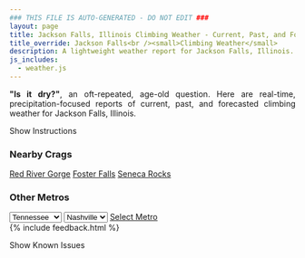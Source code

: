 ```yaml
---
### THIS FILE IS AUTO-GENERATED - DO NOT EDIT ###
layout: page
title: Jackson Falls, Illinois Climbing Weather - Current, Past, and Forecasted Report
title_override: Jackson Falls<br /><small>Climbing Weather</small>
description: A lightweight weather report for Jackson Falls, Illinois. Optimized for slow internet connections.
js_includes:
  - weather.js
---
```


<section class="measure center lh-copy f5-ns f6 ph2 mv4" style="text-align: justify;">
<strong>"Is it dry?"</strong>, an oft-repeated, age-old question. Here are real-time,
precipitation-focused reports of current, past, and forecasted climbing weather for Jackson Falls, Illinois.
</section>

<p id="settings-toggle" class="mw5 b center tc hover-light-red black-70 pointer">Show Instructions</p>
<section id="settings" class="overflow-hidden" style="display:none;">
    <div class="mv2 ph2 center">
        <div class="fn f6 tc pv2">
            <p class="measure lh-copy center"><strong>Show/hide hourly forecasts</strong> by clicking the desired day.</p>
            <hr class="mw5 p0 mv2 o-60 b0 bt b--light-red light-red bg-light-red">
            <p class="measure lh-copy center"><strong>Current and Past conditions</strong> are measured by the nearest weather station. <strong>Forecast conditions</strong> are calculated and polled separately.</p>
            <hr class="mw5 p0 mv2 o-60 b0 bt b--light-red light-red bg-light-red">
            <p class="measure lh-copy center"><strong>Having issues?</strong> Try <a id="clear-cache" class="no-underline relative fancy-link light-red hover-light-red" href="#">clearing the local cache</a>.</p>
            <hr class="mw5 p0 mv2 o-60 b0 bt b--light-red light-red bg-light-red">
            <p class="measure lh-copy center">Weather data sourced from <a class="no-underline fancy-link relative light-red" target="_blank" href="https://www.weather.gov/documentation/services-web-api">weather.gov</a>.</p>
        </div>
    </div>
</section>
<section id="weather" data-crag="jackson-falls-illinois" class="mv4-ns mv3 ph2 center"></section>
<section id="nearby" class="tc lh-copy">
  <h3>Nearby Crags</h3>
<a class="nowrap no-underline fancy-link relative light-red mh3" href="/crags/red-river-gorge-kentucky-weather.html">Red River Gorge</a>
<a class="nowrap no-underline fancy-link relative light-red mh3" href="/crags/foster-falls-tennessee-weather.html">Foster Falls</a>
<a class="nowrap no-underline fancy-link relative light-red mh3" href="/crags/seneca-rocks-west-virginia-weather.html">Seneca Rocks</a>
</section>
<section id="nearby" class="tc lh-copy">
  <h3>Other Metros</h3>
  <select class="ma1 bg-near-white pa2" id="stateSel">
    <option value="Texas">Texas</option>
    <option value="Washington">Washington</option>
    <option value="Colorado">Colorado</option>
    <option value="Tennessee" selected>Tennessee</option>
    <option value="Utah">Utah</option>
    <option value="California">California</option>
  </select>
  <select class="ma1 bg-near-white pa2" id="citySel">
    <option value="Nashville" selected>Nashville</option>
  </select>
  <a id="selectMetro" class="f6 link dim ph3 pv2 ma1 dib white bg-light-red" href="/crags/nashville-tennessee-weather.html">Select Metro</a>
  <script>
    var states = [];
    states["Texas"] = "Austin"
    states["Washington"] = "Seattle"
    states["Colorado"] = "Denver"
    states["Tennessee"] = "Nashville"
    states["Utah"] = "Salt Lake City"
    states["California"] = "San Francisco|Los Angeles"
  </script>
</section>
{% include feedback.html %}
<p id="issues-toggle" class="mw5 b center tc hover-light-red black-70 pointer">Show Known Issues</p>
<section id="issues" class="overflow-hidden tc f6">
</section>

<script>
  var weekly_PAH_116_58 = {"updated":"2021-07-26T08:18:26+00:00","units":"us","forecastGenerator":"BaselineForecastGenerator","generatedAt":"2021-07-26T08:43:56+00:00","updateTime":"2021-07-26T08:18:26+00:00","validTimes":"2021-07-26T02:00:00+00:00/P7DT23H","elevation":{"value":99.9744,"unitCode":"unit:m"},"periods":[{"number":1,"name":"Overnight","startTime":"2021-07-26T03:00:00-05:00","endTime":"2021-07-26T06:00:00-05:00","isDaytime":false,"temperature":73,"temperatureUnit":"F","temperatureTrend":null,"windSpeed":"1 mph","windDirection":"NNE","icon":"https://api.weather.gov/icons/land/night/tsra_hi,20?size=medium","shortForecast":"Patchy Fog","detailedForecast":"Patchy fog and a slight chance of showers and thunderstorms. Mostly cloudy, with a low around 73. North northeast wind around 1 mph. Chance of precipitation is 20%."},{"number":2,"name":"Monday","startTime":"2021-07-26T06:00:00-05:00","endTime":"2021-07-26T18:00:00-05:00","isDaytime":true,"temperature":90,"temperatureUnit":"F","temperatureTrend":null,"windSpeed":"1 to 6 mph","windDirection":"NNE","icon":"https://api.weather.gov/icons/land/day/tsra_hi,20/sct?size=medium","shortForecast":"Patchy Fog then Mostly Sunny","detailedForecast":"Patchy fog and a slight chance of showers and thunderstorms before 8am. Mostly sunny, with a high near 90. North northeast wind 1 to 6 mph. Chance of precipitation is 20%."},{"number":3,"name":"Monday Night","startTime":"2021-07-26T18:00:00-05:00","endTime":"2021-07-27T06:00:00-05:00","isDaytime":false,"temperature":71,"temperatureUnit":"F","temperatureTrend":null,"windSpeed":"1 to 6 mph","windDirection":"NNE","icon":"https://api.weather.gov/icons/land/night/few?size=medium","shortForecast":"Mostly Clear","detailedForecast":"Mostly clear, with a low around 71. North northeast wind 1 to 6 mph."},{"number":4,"name":"Tuesday","startTime":"2021-07-27T06:00:00-05:00","endTime":"2021-07-27T18:00:00-05:00","isDaytime":true,"temperature":91,"temperatureUnit":"F","temperatureTrend":null,"windSpeed":"2 mph","windDirection":"NE","icon":"https://api.weather.gov/icons/land/day/few?size=medium","shortForecast":"Sunny","detailedForecast":"Sunny, with a high near 91. Northeast wind around 2 mph."},{"number":5,"name":"Tuesday Night","startTime":"2021-07-27T18:00:00-05:00","endTime":"2021-07-28T06:00:00-05:00","isDaytime":false,"temperature":70,"temperatureUnit":"F","temperatureTrend":null,"windSpeed":"2 mph","windDirection":"ENE","icon":"https://api.weather.gov/icons/land/night/skc?size=medium","shortForecast":"Clear","detailedForecast":"Clear, with a low around 70. East northeast wind around 2 mph."},{"number":6,"name":"Wednesday","startTime":"2021-07-28T06:00:00-05:00","endTime":"2021-07-28T18:00:00-05:00","isDaytime":true,"temperature":94,"temperatureUnit":"F","temperatureTrend":null,"windSpeed":"2 mph","windDirection":"SSE","icon":"https://api.weather.gov/icons/land/day/few?size=medium","shortForecast":"Sunny","detailedForecast":"Sunny, with a high near 94. South southeast wind around 2 mph."},{"number":7,"name":"Wednesday Night","startTime":"2021-07-28T18:00:00-05:00","endTime":"2021-07-29T06:00:00-05:00","isDaytime":false,"temperature":72,"temperatureUnit":"F","temperatureTrend":null,"windSpeed":"2 mph","windDirection":"SSW","icon":"https://api.weather.gov/icons/land/night/few?size=medium","shortForecast":"Mostly Clear","detailedForecast":"Mostly clear, with a low around 72. South southwest wind around 2 mph."},{"number":8,"name":"Thursday","startTime":"2021-07-29T06:00:00-05:00","endTime":"2021-07-29T18:00:00-05:00","isDaytime":true,"temperature":96,"temperatureUnit":"F","temperatureTrend":null,"windSpeed":"2 to 7 mph","windDirection":"WSW","icon":"https://api.weather.gov/icons/land/day/few?size=medium","shortForecast":"Sunny","detailedForecast":"Sunny, with a high near 96. West southwest wind 2 to 7 mph."},{"number":9,"name":"Thursday Night","startTime":"2021-07-29T18:00:00-05:00","endTime":"2021-07-30T06:00:00-05:00","isDaytime":false,"temperature":74,"temperatureUnit":"F","temperatureTrend":null,"windSpeed":"5 mph","windDirection":"WNW","icon":"https://api.weather.gov/icons/land/night/few?size=medium","shortForecast":"Mostly Clear","detailedForecast":"Mostly clear, with a low around 74. West northwest wind around 5 mph."},{"number":10,"name":"Friday","startTime":"2021-07-30T06:00:00-05:00","endTime":"2021-07-30T18:00:00-05:00","isDaytime":true,"temperature":89,"temperatureUnit":"F","temperatureTrend":null,"windSpeed":"6 mph","windDirection":"NNE","icon":"https://api.weather.gov/icons/land/day/tsra_hi?size=medium","shortForecast":"Slight Chance Showers And Thunderstorms","detailedForecast":"A slight chance of showers and thunderstorms after 7am. Mostly sunny, with a high near 89. North northeast wind around 6 mph."},{"number":11,"name":"Friday Night","startTime":"2021-07-30T18:00:00-05:00","endTime":"2021-07-31T06:00:00-05:00","isDaytime":false,"temperature":69,"temperatureUnit":"F","temperatureTrend":null,"windSpeed":"5 mph","windDirection":"NE","icon":"https://api.weather.gov/icons/land/night/tsra_hi/few?size=medium","shortForecast":"Slight Chance Showers And Thunderstorms then Mostly Clear","detailedForecast":"A slight chance of showers and thunderstorms before 7pm. Mostly clear, with a low around 69. Northeast wind around 5 mph."},{"number":12,"name":"Saturday","startTime":"2021-07-31T06:00:00-05:00","endTime":"2021-07-31T18:00:00-05:00","isDaytime":true,"temperature":91,"temperatureUnit":"F","temperatureTrend":null,"windSpeed":"3 mph","windDirection":"SSE","icon":"https://api.weather.gov/icons/land/day/tsra_hi?size=medium","shortForecast":"Slight Chance Showers And Thunderstorms","detailedForecast":"A slight chance of showers and thunderstorms after 7am. Mostly sunny, with a high near 91. South southeast wind around 3 mph."},{"number":13,"name":"Saturday Night","startTime":"2021-07-31T18:00:00-05:00","endTime":"2021-08-01T06:00:00-05:00","isDaytime":false,"temperature":73,"temperatureUnit":"F","temperatureTrend":null,"windSpeed":"3 mph","windDirection":"SSW","icon":"https://api.weather.gov/icons/land/night/tsra_hi?size=medium","shortForecast":"Chance Showers And Thunderstorms","detailedForecast":"A chance of showers and thunderstorms. Partly cloudy, with a low around 73. South southwest wind around 3 mph."},{"number":14,"name":"Sunday","startTime":"2021-08-01T06:00:00-05:00","endTime":"2021-08-01T18:00:00-05:00","isDaytime":true,"temperature":89,"temperatureUnit":"F","temperatureTrend":null,"windSpeed":"2 to 7 mph","windDirection":"W","icon":"https://api.weather.gov/icons/land/day/tsra_hi?size=medium","shortForecast":"Chance Showers And Thunderstorms","detailedForecast":"A chance of showers and thunderstorms. Mostly sunny, with a high near 89. West wind 2 to 7 mph."}]}
  var hourly_PAH_116_58 = {"@context":["https://geojson.org/geojson-ld/geojson-context.jsonld",{"@version":"1.1","wx":"https://api.weather.gov/ontology#","geo":"http://www.opengis.net/ont/geosparql#","unit":"http://codes.wmo.int/common/unit/","@vocab":"https://api.weather.gov/ontology#"}],"type":"Feature","geometry":{"type":"Polygon","coordinates":[[[-89.0202954,37.1905586],[-89.02153,37.1682685],[-88.9935688,37.167283000000005],[-88.9923284,37.189573],[-89.0202954,37.1905586]]]},"properties":{"updated":"2021-07-26T08:18:26+00:00","units":"us","forecastGenerator":"HourlyForecastGenerator","generatedAt":"2021-07-26T08:43:57+00:00","updateTime":"2021-07-26T08:18:26+00:00","validTimes":"2021-07-26T02:00:00+00:00/P7DT23H","elevation":{"value":99.9744,"unitCode":"unit:m"},"periods":[{"number":1,"name":"","startTime":"2021-07-26T03:00:00-05:00","endTime":"2021-07-26T04:00:00-05:00","isDaytime":false,"temperature":74,"temperatureUnit":"F","temperatureTrend":null,"windSpeed":"1 mph","windDirection":"N","icon":"https://api.weather.gov/icons/land/night/tsra_hi,20?size=small","shortForecast":"Patchy Fog","detailedForecast":""},{"number":2,"name":"","startTime":"2021-07-26T04:00:00-05:00","endTime":"2021-07-26T05:00:00-05:00","isDaytime":false,"temperature":74,"temperatureUnit":"F","temperatureTrend":null,"windSpeed":"0 mph","windDirection":"NNE","icon":"https://api.weather.gov/icons/land/night/tsra_hi,20?size=small","shortForecast":"Patchy Fog","detailedForecast":""},{"number":3,"name":"","startTime":"2021-07-26T05:00:00-05:00","endTime":"2021-07-26T06:00:00-05:00","isDaytime":false,"temperature":73,"temperatureUnit":"F","temperatureTrend":null,"windSpeed":"1 mph","windDirection":"NNE","icon":"https://api.weather.gov/icons/land/night/tsra_hi,20?size=small","shortForecast":"Patchy Fog","detailedForecast":""},{"number":4,"name":"","startTime":"2021-07-26T06:00:00-05:00","endTime":"2021-07-26T07:00:00-05:00","isDaytime":true,"temperature":73,"temperatureUnit":"F","temperatureTrend":null,"windSpeed":"1 mph","windDirection":"N","icon":"https://api.weather.gov/icons/land/day/tsra_sct,20?size=small","shortForecast":"Patchy Fog","detailedForecast":""},{"number":5,"name":"","startTime":"2021-07-26T07:00:00-05:00","endTime":"2021-07-26T08:00:00-05:00","isDaytime":true,"temperature":73,"temperatureUnit":"F","temperatureTrend":null,"windSpeed":"1 mph","windDirection":"NNE","icon":"https://api.weather.gov/icons/land/day/fog?size=small","shortForecast":"Patchy Fog","detailedForecast":""},{"number":6,"name":"","startTime":"2021-07-26T08:00:00-05:00","endTime":"2021-07-26T09:00:00-05:00","isDaytime":true,"temperature":77,"temperatureUnit":"F","temperatureTrend":null,"windSpeed":"2 mph","windDirection":"NNE","icon":"https://api.weather.gov/icons/land/day/bkn?size=small","shortForecast":"Partly Sunny","detailedForecast":""},{"number":7,"name":"","startTime":"2021-07-26T09:00:00-05:00","endTime":"2021-07-26T10:00:00-05:00","isDaytime":true,"temperature":80,"temperatureUnit":"F","temperatureTrend":null,"windSpeed":"3 mph","windDirection":"NE","icon":"https://api.weather.gov/icons/land/day/few?size=small","shortForecast":"Sunny","detailedForecast":""},{"number":8,"name":"","startTime":"2021-07-26T10:00:00-05:00","endTime":"2021-07-26T11:00:00-05:00","isDaytime":true,"temperature":83,"temperatureUnit":"F","temperatureTrend":null,"windSpeed":"3 mph","windDirection":"NE","icon":"https://api.weather.gov/icons/land/day/sct?size=small","shortForecast":"Mostly Sunny","detailedForecast":""},{"number":9,"name":"","startTime":"2021-07-26T11:00:00-05:00","endTime":"2021-07-26T12:00:00-05:00","isDaytime":true,"temperature":85,"temperatureUnit":"F","temperatureTrend":null,"windSpeed":"3 mph","windDirection":"NE","icon":"https://api.weather.gov/icons/land/day/few?size=small","shortForecast":"Sunny","detailedForecast":""},{"number":10,"name":"","startTime":"2021-07-26T12:00:00-05:00","endTime":"2021-07-26T13:00:00-05:00","isDaytime":true,"temperature":86,"temperatureUnit":"F","temperatureTrend":null,"windSpeed":"5 mph","windDirection":"NE","icon":"https://api.weather.gov/icons/land/day/few?size=small","shortForecast":"Sunny","detailedForecast":""},{"number":11,"name":"","startTime":"2021-07-26T13:00:00-05:00","endTime":"2021-07-26T14:00:00-05:00","isDaytime":true,"temperature":88,"temperatureUnit":"F","temperatureTrend":null,"windSpeed":"5 mph","windDirection":"NNE","icon":"https://api.weather.gov/icons/land/day/few?size=small","shortForecast":"Sunny","detailedForecast":""},{"number":12,"name":"","startTime":"2021-07-26T14:00:00-05:00","endTime":"2021-07-26T15:00:00-05:00","isDaytime":true,"temperature":89,"temperatureUnit":"F","temperatureTrend":null,"windSpeed":"5 mph","windDirection":"NNE","icon":"https://api.weather.gov/icons/land/day/few?size=small","shortForecast":"Sunny","detailedForecast":""},{"number":13,"name":"","startTime":"2021-07-26T15:00:00-05:00","endTime":"2021-07-26T16:00:00-05:00","isDaytime":true,"temperature":90,"temperatureUnit":"F","temperatureTrend":null,"windSpeed":"6 mph","windDirection":"NNE","icon":"https://api.weather.gov/icons/land/day/few?size=small","shortForecast":"Sunny","detailedForecast":""},{"number":14,"name":"","startTime":"2021-07-26T16:00:00-05:00","endTime":"2021-07-26T17:00:00-05:00","isDaytime":true,"temperature":90,"temperatureUnit":"F","temperatureTrend":null,"windSpeed":"6 mph","windDirection":"NNE","icon":"https://api.weather.gov/icons/land/day/few?size=small","shortForecast":"Sunny","detailedForecast":""},{"number":15,"name":"","startTime":"2021-07-26T17:00:00-05:00","endTime":"2021-07-26T18:00:00-05:00","isDaytime":true,"temperature":89,"temperatureUnit":"F","temperatureTrend":null,"windSpeed":"6 mph","windDirection":"NNE","icon":"https://api.weather.gov/icons/land/day/few?size=small","shortForecast":"Sunny","detailedForecast":""},{"number":16,"name":"","startTime":"2021-07-26T18:00:00-05:00","endTime":"2021-07-26T19:00:00-05:00","isDaytime":false,"temperature":88,"temperatureUnit":"F","temperatureTrend":null,"windSpeed":"6 mph","windDirection":"N","icon":"https://api.weather.gov/icons/land/night/few?size=small","shortForecast":"Mostly Clear","detailedForecast":""},{"number":17,"name":"","startTime":"2021-07-26T19:00:00-05:00","endTime":"2021-07-26T20:00:00-05:00","isDaytime":false,"temperature":85,"temperatureUnit":"F","temperatureTrend":null,"windSpeed":"3 mph","windDirection":"NNE","icon":"https://api.weather.gov/icons/land/night/few?size=small","shortForecast":"Mostly Clear","detailedForecast":""},{"number":18,"name":"","startTime":"2021-07-26T20:00:00-05:00","endTime":"2021-07-26T21:00:00-05:00","isDaytime":false,"temperature":83,"temperatureUnit":"F","temperatureTrend":null,"windSpeed":"2 mph","windDirection":"NNE","icon":"https://api.weather.gov/icons/land/night/few?size=small","shortForecast":"Mostly Clear","detailedForecast":""},{"number":19,"name":"","startTime":"2021-07-26T21:00:00-05:00","endTime":"2021-07-26T22:00:00-05:00","isDaytime":false,"temperature":80,"temperatureUnit":"F","temperatureTrend":null,"windSpeed":"2 mph","windDirection":"NNE","icon":"https://api.weather.gov/icons/land/night/few?size=small","shortForecast":"Mostly Clear","detailedForecast":""},{"number":20,"name":"","startTime":"2021-07-26T22:00:00-05:00","endTime":"2021-07-26T23:00:00-05:00","isDaytime":false,"temperature":78,"temperatureUnit":"F","temperatureTrend":null,"windSpeed":"2 mph","windDirection":"NNE","icon":"https://api.weather.gov/icons/land/night/skc?size=small","shortForecast":"Clear","detailedForecast":""},{"number":21,"name":"","startTime":"2021-07-26T23:00:00-05:00","endTime":"2021-07-27T00:00:00-05:00","isDaytime":false,"temperature":77,"temperatureUnit":"F","temperatureTrend":null,"windSpeed":"2 mph","windDirection":"NNE","icon":"https://api.weather.gov/icons/land/night/few?size=small","shortForecast":"Mostly Clear","detailedForecast":""},{"number":22,"name":"","startTime":"2021-07-27T00:00:00-05:00","endTime":"2021-07-27T01:00:00-05:00","isDaytime":false,"temperature":76,"temperatureUnit":"F","temperatureTrend":null,"windSpeed":"1 mph","windDirection":"NE","icon":"https://api.weather.gov/icons/land/night/skc?size=small","shortForecast":"Clear","detailedForecast":""},{"number":23,"name":"","startTime":"2021-07-27T01:00:00-05:00","endTime":"2021-07-27T02:00:00-05:00","isDaytime":false,"temperature":75,"temperatureUnit":"F","temperatureTrend":null,"windSpeed":"1 mph","windDirection":"NNE","icon":"https://api.weather.gov/icons/land/night/few?size=small","shortForecast":"Mostly Clear","detailedForecast":""},{"number":24,"name":"","startTime":"2021-07-27T02:00:00-05:00","endTime":"2021-07-27T03:00:00-05:00","isDaytime":false,"temperature":74,"temperatureUnit":"F","temperatureTrend":null,"windSpeed":"1 mph","windDirection":"NNE","icon":"https://api.weather.gov/icons/land/night/few?size=small","shortForecast":"Mostly Clear","detailedForecast":""},{"number":25,"name":"","startTime":"2021-07-27T03:00:00-05:00","endTime":"2021-07-27T04:00:00-05:00","isDaytime":false,"temperature":73,"temperatureUnit":"F","temperatureTrend":null,"windSpeed":"1 mph","windDirection":"NNE","icon":"https://api.weather.gov/icons/land/night/few?size=small","shortForecast":"Mostly Clear","detailedForecast":""},{"number":26,"name":"","startTime":"2021-07-27T04:00:00-05:00","endTime":"2021-07-27T05:00:00-05:00","isDaytime":false,"temperature":72,"temperatureUnit":"F","temperatureTrend":null,"windSpeed":"1 mph","windDirection":"NNE","icon":"https://api.weather.gov/icons/land/night/few?size=small","shortForecast":"Mostly Clear","detailedForecast":""},{"number":27,"name":"","startTime":"2021-07-27T05:00:00-05:00","endTime":"2021-07-27T06:00:00-05:00","isDaytime":false,"temperature":71,"temperatureUnit":"F","temperatureTrend":null,"windSpeed":"1 mph","windDirection":"NNE","icon":"https://api.weather.gov/icons/land/night/skc?size=small","shortForecast":"Clear","detailedForecast":""},{"number":28,"name":"","startTime":"2021-07-27T06:00:00-05:00","endTime":"2021-07-27T07:00:00-05:00","isDaytime":true,"temperature":71,"temperatureUnit":"F","temperatureTrend":null,"windSpeed":"1 mph","windDirection":"NNE","icon":"https://api.weather.gov/icons/land/day/few?size=small","shortForecast":"Sunny","detailedForecast":""},{"number":29,"name":"","startTime":"2021-07-27T07:00:00-05:00","endTime":"2021-07-27T08:00:00-05:00","isDaytime":true,"temperature":72,"temperatureUnit":"F","temperatureTrend":null,"windSpeed":"0 mph","windDirection":"NNE","icon":"https://api.weather.gov/icons/land/day/skc?size=small","shortForecast":"Sunny","detailedForecast":""},{"number":30,"name":"","startTime":"2021-07-27T08:00:00-05:00","endTime":"2021-07-27T09:00:00-05:00","isDaytime":true,"temperature":75,"temperatureUnit":"F","temperatureTrend":null,"windSpeed":"1 mph","windDirection":"ENE","icon":"https://api.weather.gov/icons/land/day/few?size=small","shortForecast":"Sunny","detailedForecast":""},{"number":31,"name":"","startTime":"2021-07-27T09:00:00-05:00","endTime":"2021-07-27T10:00:00-05:00","isDaytime":true,"temperature":80,"temperatureUnit":"F","temperatureTrend":null,"windSpeed":"2 mph","windDirection":"ENE","icon":"https://api.weather.gov/icons/land/day/few?size=small","shortForecast":"Sunny","detailedForecast":""},{"number":32,"name":"","startTime":"2021-07-27T10:00:00-05:00","endTime":"2021-07-27T11:00:00-05:00","isDaytime":true,"temperature":84,"temperatureUnit":"F","temperatureTrend":null,"windSpeed":"1 mph","windDirection":"ENE","icon":"https://api.weather.gov/icons/land/day/few?size=small","shortForecast":"Sunny","detailedForecast":""},{"number":33,"name":"","startTime":"2021-07-27T11:00:00-05:00","endTime":"2021-07-27T12:00:00-05:00","isDaytime":true,"temperature":86,"temperatureUnit":"F","temperatureTrend":null,"windSpeed":"2 mph","windDirection":"NE","icon":"https://api.weather.gov/icons/land/day/few?size=small","shortForecast":"Sunny","detailedForecast":""},{"number":34,"name":"","startTime":"2021-07-27T12:00:00-05:00","endTime":"2021-07-27T13:00:00-05:00","isDaytime":true,"temperature":88,"temperatureUnit":"F","temperatureTrend":null,"windSpeed":"2 mph","windDirection":"NE","icon":"https://api.weather.gov/icons/land/day/few?size=small","shortForecast":"Sunny","detailedForecast":""},{"number":35,"name":"","startTime":"2021-07-27T13:00:00-05:00","endTime":"2021-07-27T14:00:00-05:00","isDaytime":true,"temperature":89,"temperatureUnit":"F","temperatureTrend":null,"windSpeed":"2 mph","windDirection":"NNE","icon":"https://api.weather.gov/icons/land/day/few?size=small","shortForecast":"Sunny","detailedForecast":""},{"number":36,"name":"","startTime":"2021-07-27T14:00:00-05:00","endTime":"2021-07-27T15:00:00-05:00","isDaytime":true,"temperature":90,"temperatureUnit":"F","temperatureTrend":null,"windSpeed":"2 mph","windDirection":"NNE","icon":"https://api.weather.gov/icons/land/day/few?size=small","shortForecast":"Sunny","detailedForecast":""},{"number":37,"name":"","startTime":"2021-07-27T15:00:00-05:00","endTime":"2021-07-27T16:00:00-05:00","isDaytime":true,"temperature":91,"temperatureUnit":"F","temperatureTrend":null,"windSpeed":"2 mph","windDirection":"NNE","icon":"https://api.weather.gov/icons/land/day/few?size=small","shortForecast":"Sunny","detailedForecast":""},{"number":38,"name":"","startTime":"2021-07-27T16:00:00-05:00","endTime":"2021-07-27T17:00:00-05:00","isDaytime":true,"temperature":91,"temperatureUnit":"F","temperatureTrend":null,"windSpeed":"2 mph","windDirection":"NNE","icon":"https://api.weather.gov/icons/land/day/skc?size=small","shortForecast":"Sunny","detailedForecast":""},{"number":39,"name":"","startTime":"2021-07-27T17:00:00-05:00","endTime":"2021-07-27T18:00:00-05:00","isDaytime":true,"temperature":91,"temperatureUnit":"F","temperatureTrend":null,"windSpeed":"2 mph","windDirection":"NE","icon":"https://api.weather.gov/icons/land/day/skc?size=small","shortForecast":"Sunny","detailedForecast":""},{"number":40,"name":"","startTime":"2021-07-27T18:00:00-05:00","endTime":"2021-07-27T19:00:00-05:00","isDaytime":false,"temperature":89,"temperatureUnit":"F","temperatureTrend":null,"windSpeed":"2 mph","windDirection":"NE","icon":"https://api.weather.gov/icons/land/night/skc?size=small","shortForecast":"Clear","detailedForecast":""},{"number":41,"name":"","startTime":"2021-07-27T19:00:00-05:00","endTime":"2021-07-27T20:00:00-05:00","isDaytime":false,"temperature":87,"temperatureUnit":"F","temperatureTrend":null,"windSpeed":"2 mph","windDirection":"NE","icon":"https://api.weather.gov/icons/land/night/skc?size=small","shortForecast":"Clear","detailedForecast":""},{"number":42,"name":"","startTime":"2021-07-27T20:00:00-05:00","endTime":"2021-07-27T21:00:00-05:00","isDaytime":false,"temperature":83,"temperatureUnit":"F","temperatureTrend":null,"windSpeed":"2 mph","windDirection":"ENE","icon":"https://api.weather.gov/icons/land/night/skc?size=small","shortForecast":"Clear","detailedForecast":""},{"number":43,"name":"","startTime":"2021-07-27T21:00:00-05:00","endTime":"2021-07-27T22:00:00-05:00","isDaytime":false,"temperature":80,"temperatureUnit":"F","temperatureTrend":null,"windSpeed":"1 mph","windDirection":"ENE","icon":"https://api.weather.gov/icons/land/night/skc?size=small","shortForecast":"Clear","detailedForecast":""},{"number":44,"name":"","startTime":"2021-07-27T22:00:00-05:00","endTime":"2021-07-27T23:00:00-05:00","isDaytime":false,"temperature":77,"temperatureUnit":"F","temperatureTrend":null,"windSpeed":"1 mph","windDirection":"ENE","icon":"https://api.weather.gov/icons/land/night/skc?size=small","shortForecast":"Clear","detailedForecast":""},{"number":45,"name":"","startTime":"2021-07-27T23:00:00-05:00","endTime":"2021-07-28T00:00:00-05:00","isDaytime":false,"temperature":75,"temperatureUnit":"F","temperatureTrend":null,"windSpeed":"1 mph","windDirection":"E","icon":"https://api.weather.gov/icons/land/night/skc?size=small","shortForecast":"Clear","detailedForecast":""},{"number":46,"name":"","startTime":"2021-07-28T00:00:00-05:00","endTime":"2021-07-28T01:00:00-05:00","isDaytime":false,"temperature":75,"temperatureUnit":"F","temperatureTrend":null,"windSpeed":"1 mph","windDirection":"E","icon":"https://api.weather.gov/icons/land/night/skc?size=small","shortForecast":"Clear","detailedForecast":""},{"number":47,"name":"","startTime":"2021-07-28T01:00:00-05:00","endTime":"2021-07-28T02:00:00-05:00","isDaytime":false,"temperature":74,"temperatureUnit":"F","temperatureTrend":null,"windSpeed":"1 mph","windDirection":"E","icon":"https://api.weather.gov/icons/land/night/skc?size=small","shortForecast":"Clear","detailedForecast":""},{"number":48,"name":"","startTime":"2021-07-28T02:00:00-05:00","endTime":"2021-07-28T03:00:00-05:00","isDaytime":false,"temperature":73,"temperatureUnit":"F","temperatureTrend":null,"windSpeed":"1 mph","windDirection":"E","icon":"https://api.weather.gov/icons/land/night/skc?size=small","shortForecast":"Clear","detailedForecast":""},{"number":49,"name":"","startTime":"2021-07-28T03:00:00-05:00","endTime":"2021-07-28T04:00:00-05:00","isDaytime":false,"temperature":72,"temperatureUnit":"F","temperatureTrend":null,"windSpeed":"0 mph","windDirection":"E","icon":"https://api.weather.gov/icons/land/night/few?size=small","shortForecast":"Mostly Clear","detailedForecast":""},{"number":50,"name":"","startTime":"2021-07-28T04:00:00-05:00","endTime":"2021-07-28T05:00:00-05:00","isDaytime":false,"temperature":71,"temperatureUnit":"F","temperatureTrend":null,"windSpeed":"0 mph","windDirection":"N","icon":"https://api.weather.gov/icons/land/night/few?size=small","shortForecast":"Mostly Clear","detailedForecast":""},{"number":51,"name":"","startTime":"2021-07-28T05:00:00-05:00","endTime":"2021-07-28T06:00:00-05:00","isDaytime":false,"temperature":70,"temperatureUnit":"F","temperatureTrend":null,"windSpeed":"0 mph","windDirection":"N","icon":"https://api.weather.gov/icons/land/night/few?size=small","shortForecast":"Mostly Clear","detailedForecast":""},{"number":52,"name":"","startTime":"2021-07-28T06:00:00-05:00","endTime":"2021-07-28T07:00:00-05:00","isDaytime":true,"temperature":71,"temperatureUnit":"F","temperatureTrend":null,"windSpeed":"0 mph","windDirection":"N","icon":"https://api.weather.gov/icons/land/day/few?size=small","shortForecast":"Sunny","detailedForecast":""},{"number":53,"name":"","startTime":"2021-07-28T07:00:00-05:00","endTime":"2021-07-28T08:00:00-05:00","isDaytime":true,"temperature":72,"temperatureUnit":"F","temperatureTrend":null,"windSpeed":"0 mph","windDirection":"N","icon":"https://api.weather.gov/icons/land/day/few?size=small","shortForecast":"Sunny","detailedForecast":""},{"number":54,"name":"","startTime":"2021-07-28T08:00:00-05:00","endTime":"2021-07-28T09:00:00-05:00","isDaytime":true,"temperature":76,"temperatureUnit":"F","temperatureTrend":null,"windSpeed":"0 mph","windDirection":"E","icon":"https://api.weather.gov/icons/land/day/skc?size=small","shortForecast":"Sunny","detailedForecast":""},{"number":55,"name":"","startTime":"2021-07-28T09:00:00-05:00","endTime":"2021-07-28T10:00:00-05:00","isDaytime":true,"temperature":81,"temperatureUnit":"F","temperatureTrend":null,"windSpeed":"1 mph","windDirection":"E","icon":"https://api.weather.gov/icons/land/day/skc?size=small","shortForecast":"Sunny","detailedForecast":""},{"number":56,"name":"","startTime":"2021-07-28T10:00:00-05:00","endTime":"2021-07-28T11:00:00-05:00","isDaytime":true,"temperature":85,"temperatureUnit":"F","temperatureTrend":null,"windSpeed":"1 mph","windDirection":"E","icon":"https://api.weather.gov/icons/land/day/skc?size=small","shortForecast":"Sunny","detailedForecast":""},{"number":57,"name":"","startTime":"2021-07-28T11:00:00-05:00","endTime":"2021-07-28T12:00:00-05:00","isDaytime":true,"temperature":87,"temperatureUnit":"F","temperatureTrend":null,"windSpeed":"1 mph","windDirection":"E","icon":"https://api.weather.gov/icons/land/day/skc?size=small","shortForecast":"Sunny","detailedForecast":""},{"number":58,"name":"","startTime":"2021-07-28T12:00:00-05:00","endTime":"2021-07-28T13:00:00-05:00","isDaytime":true,"temperature":89,"temperatureUnit":"F","temperatureTrend":null,"windSpeed":"2 mph","windDirection":"SE","icon":"https://api.weather.gov/icons/land/day/few?size=small","shortForecast":"Sunny","detailedForecast":""},{"number":59,"name":"","startTime":"2021-07-28T13:00:00-05:00","endTime":"2021-07-28T14:00:00-05:00","isDaytime":true,"temperature":90,"temperatureUnit":"F","temperatureTrend":null,"windSpeed":"2 mph","windDirection":"SE","icon":"https://api.weather.gov/icons/land/day/few?size=small","shortForecast":"Sunny","detailedForecast":""},{"number":60,"name":"","startTime":"2021-07-28T14:00:00-05:00","endTime":"2021-07-28T15:00:00-05:00","isDaytime":true,"temperature":92,"temperatureUnit":"F","temperatureTrend":null,"windSpeed":"2 mph","windDirection":"SSE","icon":"https://api.weather.gov/icons/land/day/few?size=small","shortForecast":"Sunny","detailedForecast":""},{"number":61,"name":"","startTime":"2021-07-28T15:00:00-05:00","endTime":"2021-07-28T16:00:00-05:00","isDaytime":true,"temperature":93,"temperatureUnit":"F","temperatureTrend":null,"windSpeed":"2 mph","windDirection":"S","icon":"https://api.weather.gov/icons/land/day/few?size=small","shortForecast":"Sunny","detailedForecast":""},{"number":62,"name":"","startTime":"2021-07-28T16:00:00-05:00","endTime":"2021-07-28T17:00:00-05:00","isDaytime":true,"temperature":93,"temperatureUnit":"F","temperatureTrend":null,"windSpeed":"2 mph","windDirection":"SSW","icon":"https://api.weather.gov/icons/land/day/skc?size=small","shortForecast":"Sunny","detailedForecast":""},{"number":63,"name":"","startTime":"2021-07-28T17:00:00-05:00","endTime":"2021-07-28T18:00:00-05:00","isDaytime":true,"temperature":93,"temperatureUnit":"F","temperatureTrend":null,"windSpeed":"2 mph","windDirection":"SSW","icon":"https://api.weather.gov/icons/land/day/few?size=small","shortForecast":"Sunny","detailedForecast":""},{"number":64,"name":"","startTime":"2021-07-28T18:00:00-05:00","endTime":"2021-07-28T19:00:00-05:00","isDaytime":false,"temperature":91,"temperatureUnit":"F","temperatureTrend":null,"windSpeed":"2 mph","windDirection":"S","icon":"https://api.weather.gov/icons/land/night/few?size=small","shortForecast":"Mostly Clear","detailedForecast":""},{"number":65,"name":"","startTime":"2021-07-28T19:00:00-05:00","endTime":"2021-07-28T20:00:00-05:00","isDaytime":false,"temperature":89,"temperatureUnit":"F","temperatureTrend":null,"windSpeed":"2 mph","windDirection":"S","icon":"https://api.weather.gov/icons/land/night/few?size=small","shortForecast":"Mostly Clear","detailedForecast":""},{"number":66,"name":"","startTime":"2021-07-28T20:00:00-05:00","endTime":"2021-07-28T21:00:00-05:00","isDaytime":false,"temperature":86,"temperatureUnit":"F","temperatureTrend":null,"windSpeed":"2 mph","windDirection":"S","icon":"https://api.weather.gov/icons/land/night/few?size=small","shortForecast":"Mostly Clear","detailedForecast":""},{"number":67,"name":"","startTime":"2021-07-28T21:00:00-05:00","endTime":"2021-07-28T22:00:00-05:00","isDaytime":false,"temperature":82,"temperatureUnit":"F","temperatureTrend":null,"windSpeed":"1 mph","windDirection":"S","icon":"https://api.weather.gov/icons/land/night/skc?size=small","shortForecast":"Clear","detailedForecast":""},{"number":68,"name":"","startTime":"2021-07-28T22:00:00-05:00","endTime":"2021-07-28T23:00:00-05:00","isDaytime":false,"temperature":79,"temperatureUnit":"F","temperatureTrend":null,"windSpeed":"1 mph","windDirection":"S","icon":"https://api.weather.gov/icons/land/night/skc?size=small","shortForecast":"Clear","detailedForecast":""},{"number":69,"name":"","startTime":"2021-07-28T23:00:00-05:00","endTime":"2021-07-29T00:00:00-05:00","isDaytime":false,"temperature":77,"temperatureUnit":"F","temperatureTrend":null,"windSpeed":"1 mph","windDirection":"S","icon":"https://api.weather.gov/icons/land/night/skc?size=small","shortForecast":"Clear","detailedForecast":""},{"number":70,"name":"","startTime":"2021-07-29T00:00:00-05:00","endTime":"2021-07-29T01:00:00-05:00","isDaytime":false,"temperature":76,"temperatureUnit":"F","temperatureTrend":null,"windSpeed":"1 mph","windDirection":"SSW","icon":"https://api.weather.gov/icons/land/night/skc?size=small","shortForecast":"Clear","detailedForecast":""},{"number":71,"name":"","startTime":"2021-07-29T01:00:00-05:00","endTime":"2021-07-29T02:00:00-05:00","isDaytime":false,"temperature":75,"temperatureUnit":"F","temperatureTrend":null,"windSpeed":"1 mph","windDirection":"SSW","icon":"https://api.weather.gov/icons/land/night/skc?size=small","shortForecast":"Clear","detailedForecast":""},{"number":72,"name":"","startTime":"2021-07-29T02:00:00-05:00","endTime":"2021-07-29T03:00:00-05:00","isDaytime":false,"temperature":74,"temperatureUnit":"F","temperatureTrend":null,"windSpeed":"1 mph","windDirection":"SSW","icon":"https://api.weather.gov/icons/land/night/few?size=small","shortForecast":"Mostly Clear","detailedForecast":""},{"number":73,"name":"","startTime":"2021-07-29T03:00:00-05:00","endTime":"2021-07-29T04:00:00-05:00","isDaytime":false,"temperature":73,"temperatureUnit":"F","temperatureTrend":null,"windSpeed":"2 mph","windDirection":"SW","icon":"https://api.weather.gov/icons/land/night/few?size=small","shortForecast":"Mostly Clear","detailedForecast":""},{"number":74,"name":"","startTime":"2021-07-29T04:00:00-05:00","endTime":"2021-07-29T05:00:00-05:00","isDaytime":false,"temperature":73,"temperatureUnit":"F","temperatureTrend":null,"windSpeed":"2 mph","windDirection":"SW","icon":"https://api.weather.gov/icons/land/night/few?size=small","shortForecast":"Mostly Clear","detailedForecast":""},{"number":75,"name":"","startTime":"2021-07-29T05:00:00-05:00","endTime":"2021-07-29T06:00:00-05:00","isDaytime":false,"temperature":72,"temperatureUnit":"F","temperatureTrend":null,"windSpeed":"2 mph","windDirection":"SW","icon":"https://api.weather.gov/icons/land/night/few?size=small","shortForecast":"Mostly Clear","detailedForecast":""},{"number":76,"name":"","startTime":"2021-07-29T06:00:00-05:00","endTime":"2021-07-29T07:00:00-05:00","isDaytime":true,"temperature":73,"temperatureUnit":"F","temperatureTrend":null,"windSpeed":"2 mph","windDirection":"SW","icon":"https://api.weather.gov/icons/land/day/few?size=small","shortForecast":"Sunny","detailedForecast":""},{"number":77,"name":"","startTime":"2021-07-29T07:00:00-05:00","endTime":"2021-07-29T08:00:00-05:00","isDaytime":true,"temperature":74,"temperatureUnit":"F","temperatureTrend":null,"windSpeed":"2 mph","windDirection":"SW","icon":"https://api.weather.gov/icons/land/day/few?size=small","shortForecast":"Sunny","detailedForecast":""},{"number":78,"name":"","startTime":"2021-07-29T08:00:00-05:00","endTime":"2021-07-29T09:00:00-05:00","isDaytime":true,"temperature":77,"temperatureUnit":"F","temperatureTrend":null,"windSpeed":"3 mph","windDirection":"SW","icon":"https://api.weather.gov/icons/land/day/few?size=small","shortForecast":"Sunny","detailedForecast":""},{"number":79,"name":"","startTime":"2021-07-29T09:00:00-05:00","endTime":"2021-07-29T10:00:00-05:00","isDaytime":true,"temperature":82,"temperatureUnit":"F","temperatureTrend":null,"windSpeed":"5 mph","windDirection":"WSW","icon":"https://api.weather.gov/icons/land/day/few?size=small","shortForecast":"Sunny","detailedForecast":""},{"number":80,"name":"","startTime":"2021-07-29T10:00:00-05:00","endTime":"2021-07-29T11:00:00-05:00","isDaytime":true,"temperature":86,"temperatureUnit":"F","temperatureTrend":null,"windSpeed":"6 mph","windDirection":"WSW","icon":"https://api.weather.gov/icons/land/day/few?size=small","shortForecast":"Sunny","detailedForecast":""},{"number":81,"name":"","startTime":"2021-07-29T11:00:00-05:00","endTime":"2021-07-29T12:00:00-05:00","isDaytime":true,"temperature":89,"temperatureUnit":"F","temperatureTrend":null,"windSpeed":"7 mph","windDirection":"WSW","icon":"https://api.weather.gov/icons/land/day/few?size=small","shortForecast":"Sunny","detailedForecast":""},{"number":82,"name":"","startTime":"2021-07-29T12:00:00-05:00","endTime":"2021-07-29T13:00:00-05:00","isDaytime":true,"temperature":91,"temperatureUnit":"F","temperatureTrend":null,"windSpeed":"7 mph","windDirection":"WSW","icon":"https://api.weather.gov/icons/land/day/few?size=small","shortForecast":"Sunny","detailedForecast":""},{"number":83,"name":"","startTime":"2021-07-29T13:00:00-05:00","endTime":"2021-07-29T14:00:00-05:00","isDaytime":true,"temperature":93,"temperatureUnit":"F","temperatureTrend":null,"windSpeed":"7 mph","windDirection":"WSW","icon":"https://api.weather.gov/icons/land/day/few?size=small","shortForecast":"Sunny","detailedForecast":""},{"number":84,"name":"","startTime":"2021-07-29T14:00:00-05:00","endTime":"2021-07-29T15:00:00-05:00","isDaytime":true,"temperature":94,"temperatureUnit":"F","temperatureTrend":null,"windSpeed":"7 mph","windDirection":"WSW","icon":"https://api.weather.gov/icons/land/day/few?size=small","shortForecast":"Sunny","detailedForecast":""},{"number":85,"name":"","startTime":"2021-07-29T15:00:00-05:00","endTime":"2021-07-29T16:00:00-05:00","isDaytime":true,"temperature":95,"temperatureUnit":"F","temperatureTrend":null,"windSpeed":"6 mph","windDirection":"WSW","icon":"https://api.weather.gov/icons/land/day/few?size=small","shortForecast":"Sunny","detailedForecast":""},{"number":86,"name":"","startTime":"2021-07-29T16:00:00-05:00","endTime":"2021-07-29T17:00:00-05:00","isDaytime":true,"temperature":95,"temperatureUnit":"F","temperatureTrend":null,"windSpeed":"6 mph","windDirection":"WSW","icon":"https://api.weather.gov/icons/land/day/few?size=small","shortForecast":"Sunny","detailedForecast":""},{"number":87,"name":"","startTime":"2021-07-29T17:00:00-05:00","endTime":"2021-07-29T18:00:00-05:00","isDaytime":true,"temperature":94,"temperatureUnit":"F","temperatureTrend":null,"windSpeed":"6 mph","windDirection":"WSW","icon":"https://api.weather.gov/icons/land/day/few?size=small","shortForecast":"Sunny","detailedForecast":""},{"number":88,"name":"","startTime":"2021-07-29T18:00:00-05:00","endTime":"2021-07-29T19:00:00-05:00","isDaytime":false,"temperature":92,"temperatureUnit":"F","temperatureTrend":null,"windSpeed":"5 mph","windDirection":"WSW","icon":"https://api.weather.gov/icons/land/night/few?size=small","shortForecast":"Mostly Clear","detailedForecast":""},{"number":89,"name":"","startTime":"2021-07-29T19:00:00-05:00","endTime":"2021-07-29T20:00:00-05:00","isDaytime":false,"temperature":90,"temperatureUnit":"F","temperatureTrend":null,"windSpeed":"5 mph","windDirection":"SW","icon":"https://api.weather.gov/icons/land/night/few?size=small","shortForecast":"Mostly Clear","detailedForecast":""},{"number":90,"name":"","startTime":"2021-07-29T20:00:00-05:00","endTime":"2021-07-29T21:00:00-05:00","isDaytime":false,"temperature":87,"temperatureUnit":"F","temperatureTrend":null,"windSpeed":"3 mph","windDirection":"SW","icon":"https://api.weather.gov/icons/land/night/few?size=small","shortForecast":"Mostly Clear","detailedForecast":""},{"number":91,"name":"","startTime":"2021-07-29T21:00:00-05:00","endTime":"2021-07-29T22:00:00-05:00","isDaytime":false,"temperature":85,"temperatureUnit":"F","temperatureTrend":null,"windSpeed":"3 mph","windDirection":"SW","icon":"https://api.weather.gov/icons/land/night/few?size=small","shortForecast":"Mostly Clear","detailedForecast":""},{"number":92,"name":"","startTime":"2021-07-29T22:00:00-05:00","endTime":"2021-07-29T23:00:00-05:00","isDaytime":false,"temperature":82,"temperatureUnit":"F","temperatureTrend":null,"windSpeed":"2 mph","windDirection":"SW","icon":"https://api.weather.gov/icons/land/night/few?size=small","shortForecast":"Mostly Clear","detailedForecast":""},{"number":93,"name":"","startTime":"2021-07-29T23:00:00-05:00","endTime":"2021-07-30T00:00:00-05:00","isDaytime":false,"temperature":80,"temperatureUnit":"F","temperatureTrend":null,"windSpeed":"2 mph","windDirection":"WSW","icon":"https://api.weather.gov/icons/land/night/few?size=small","shortForecast":"Mostly Clear","detailedForecast":""},{"number":94,"name":"","startTime":"2021-07-30T00:00:00-05:00","endTime":"2021-07-30T01:00:00-05:00","isDaytime":false,"temperature":79,"temperatureUnit":"F","temperatureTrend":null,"windSpeed":"2 mph","windDirection":"W","icon":"https://api.weather.gov/icons/land/night/few?size=small","shortForecast":"Mostly Clear","detailedForecast":""},{"number":95,"name":"","startTime":"2021-07-30T01:00:00-05:00","endTime":"2021-07-30T02:00:00-05:00","isDaytime":false,"temperature":78,"temperatureUnit":"F","temperatureTrend":null,"windSpeed":"2 mph","windDirection":"W","icon":"https://api.weather.gov/icons/land/night/sct?size=small","shortForecast":"Partly Cloudy","detailedForecast":""},{"number":96,"name":"","startTime":"2021-07-30T02:00:00-05:00","endTime":"2021-07-30T03:00:00-05:00","isDaytime":false,"temperature":77,"temperatureUnit":"F","temperatureTrend":null,"windSpeed":"2 mph","windDirection":"WNW","icon":"https://api.weather.gov/icons/land/night/sct?size=small","shortForecast":"Partly Cloudy","detailedForecast":""},{"number":97,"name":"","startTime":"2021-07-30T03:00:00-05:00","endTime":"2021-07-30T04:00:00-05:00","isDaytime":false,"temperature":76,"temperatureUnit":"F","temperatureTrend":null,"windSpeed":"2 mph","windDirection":"NNW","icon":"https://api.weather.gov/icons/land/night/sct?size=small","shortForecast":"Partly Cloudy","detailedForecast":""},{"number":98,"name":"","startTime":"2021-07-30T04:00:00-05:00","endTime":"2021-07-30T05:00:00-05:00","isDaytime":false,"temperature":75,"temperatureUnit":"F","temperatureTrend":null,"windSpeed":"2 mph","windDirection":"N","icon":"https://api.weather.gov/icons/land/night/sct?size=small","shortForecast":"Partly Cloudy","detailedForecast":""},{"number":99,"name":"","startTime":"2021-07-30T05:00:00-05:00","endTime":"2021-07-30T06:00:00-05:00","isDaytime":false,"temperature":74,"temperatureUnit":"F","temperatureTrend":null,"windSpeed":"2 mph","windDirection":"N","icon":"https://api.weather.gov/icons/land/night/sct?size=small","shortForecast":"Partly Cloudy","detailedForecast":""},{"number":100,"name":"","startTime":"2021-07-30T06:00:00-05:00","endTime":"2021-07-30T07:00:00-05:00","isDaytime":true,"temperature":74,"temperatureUnit":"F","temperatureTrend":null,"windSpeed":"3 mph","windDirection":"NNE","icon":"https://api.weather.gov/icons/land/day/sct?size=small","shortForecast":"Mostly Sunny","detailedForecast":""},{"number":101,"name":"","startTime":"2021-07-30T07:00:00-05:00","endTime":"2021-07-30T08:00:00-05:00","isDaytime":true,"temperature":74,"temperatureUnit":"F","temperatureTrend":null,"windSpeed":"3 mph","windDirection":"NNE","icon":"https://api.weather.gov/icons/land/day/tsra_hi?size=small","shortForecast":"Slight Chance Showers And Thunderstorms","detailedForecast":""},{"number":102,"name":"","startTime":"2021-07-30T08:00:00-05:00","endTime":"2021-07-30T09:00:00-05:00","isDaytime":true,"temperature":76,"temperatureUnit":"F","temperatureTrend":null,"windSpeed":"5 mph","windDirection":"NNE","icon":"https://api.weather.gov/icons/land/day/tsra_hi?size=small","shortForecast":"Slight Chance Showers And Thunderstorms","detailedForecast":""},{"number":103,"name":"","startTime":"2021-07-30T09:00:00-05:00","endTime":"2021-07-30T10:00:00-05:00","isDaytime":true,"temperature":79,"temperatureUnit":"F","temperatureTrend":null,"windSpeed":"5 mph","windDirection":"NNE","icon":"https://api.weather.gov/icons/land/day/tsra_hi?size=small","shortForecast":"Slight Chance Showers And Thunderstorms","detailedForecast":""},{"number":104,"name":"","startTime":"2021-07-30T10:00:00-05:00","endTime":"2021-07-30T11:00:00-05:00","isDaytime":true,"temperature":82,"temperatureUnit":"F","temperatureTrend":null,"windSpeed":"6 mph","windDirection":"NNE","icon":"https://api.weather.gov/icons/land/day/tsra_hi?size=small","shortForecast":"Slight Chance Showers And Thunderstorms","detailedForecast":""},{"number":105,"name":"","startTime":"2021-07-30T11:00:00-05:00","endTime":"2021-07-30T12:00:00-05:00","isDaytime":true,"temperature":84,"temperatureUnit":"F","temperatureTrend":null,"windSpeed":"6 mph","windDirection":"NNE","icon":"https://api.weather.gov/icons/land/day/tsra_hi?size=small","shortForecast":"Slight Chance Showers And Thunderstorms","detailedForecast":""},{"number":106,"name":"","startTime":"2021-07-30T12:00:00-05:00","endTime":"2021-07-30T13:00:00-05:00","isDaytime":true,"temperature":86,"temperatureUnit":"F","temperatureTrend":null,"windSpeed":"6 mph","windDirection":"N","icon":"https://api.weather.gov/icons/land/day/tsra_hi?size=small","shortForecast":"Slight Chance Showers And Thunderstorms","detailedForecast":""},{"number":107,"name":"","startTime":"2021-07-30T13:00:00-05:00","endTime":"2021-07-30T14:00:00-05:00","isDaytime":true,"temperature":87,"temperatureUnit":"F","temperatureTrend":null,"windSpeed":"6 mph","windDirection":"N","icon":"https://api.weather.gov/icons/land/day/tsra_hi?size=small","shortForecast":"Slight Chance Showers And Thunderstorms","detailedForecast":""},{"number":108,"name":"","startTime":"2021-07-30T14:00:00-05:00","endTime":"2021-07-30T15:00:00-05:00","isDaytime":true,"temperature":88,"temperatureUnit":"F","temperatureTrend":null,"windSpeed":"6 mph","windDirection":"N","icon":"https://api.weather.gov/icons/land/day/tsra_hi?size=small","shortForecast":"Slight Chance Showers And Thunderstorms","detailedForecast":""},{"number":109,"name":"","startTime":"2021-07-30T15:00:00-05:00","endTime":"2021-07-30T16:00:00-05:00","isDaytime":true,"temperature":89,"temperatureUnit":"F","temperatureTrend":null,"windSpeed":"5 mph","windDirection":"NNE","icon":"https://api.weather.gov/icons/land/day/tsra_hi?size=small","shortForecast":"Slight Chance Showers And Thunderstorms","detailedForecast":""},{"number":110,"name":"","startTime":"2021-07-30T16:00:00-05:00","endTime":"2021-07-30T17:00:00-05:00","isDaytime":true,"temperature":89,"temperatureUnit":"F","temperatureTrend":null,"windSpeed":"5 mph","windDirection":"NNE","icon":"https://api.weather.gov/icons/land/day/tsra_hi?size=small","shortForecast":"Slight Chance Showers And Thunderstorms","detailedForecast":""},{"number":111,"name":"","startTime":"2021-07-30T17:00:00-05:00","endTime":"2021-07-30T18:00:00-05:00","isDaytime":true,"temperature":88,"temperatureUnit":"F","temperatureTrend":null,"windSpeed":"5 mph","windDirection":"NNE","icon":"https://api.weather.gov/icons/land/day/tsra_hi?size=small","shortForecast":"Slight Chance Showers And Thunderstorms","detailedForecast":""},{"number":112,"name":"","startTime":"2021-07-30T18:00:00-05:00","endTime":"2021-07-30T19:00:00-05:00","isDaytime":false,"temperature":87,"temperatureUnit":"F","temperatureTrend":null,"windSpeed":"5 mph","windDirection":"NNE","icon":"https://api.weather.gov/icons/land/night/tsra_hi?size=small","shortForecast":"Slight Chance Showers And Thunderstorms","detailedForecast":""},{"number":113,"name":"","startTime":"2021-07-30T19:00:00-05:00","endTime":"2021-07-30T20:00:00-05:00","isDaytime":false,"temperature":85,"temperatureUnit":"F","temperatureTrend":null,"windSpeed":"5 mph","windDirection":"NNE","icon":"https://api.weather.gov/icons/land/night/few?size=small","shortForecast":"Mostly Clear","detailedForecast":""},{"number":114,"name":"","startTime":"2021-07-30T20:00:00-05:00","endTime":"2021-07-30T21:00:00-05:00","isDaytime":false,"temperature":82,"temperatureUnit":"F","temperatureTrend":null,"windSpeed":"3 mph","windDirection":"NE","icon":"https://api.weather.gov/icons/land/night/few?size=small","shortForecast":"Mostly Clear","detailedForecast":""},{"number":115,"name":"","startTime":"2021-07-30T21:00:00-05:00","endTime":"2021-07-30T22:00:00-05:00","isDaytime":false,"temperature":79,"temperatureUnit":"F","temperatureTrend":null,"windSpeed":"3 mph","windDirection":"NE","icon":"https://api.weather.gov/icons/land/night/few?size=small","shortForecast":"Mostly Clear","detailedForecast":""},{"number":116,"name":"","startTime":"2021-07-30T22:00:00-05:00","endTime":"2021-07-30T23:00:00-05:00","isDaytime":false,"temperature":76,"temperatureUnit":"F","temperatureTrend":null,"windSpeed":"2 mph","windDirection":"NE","icon":"https://api.weather.gov/icons/land/night/few?size=small","shortForecast":"Mostly Clear","detailedForecast":""},{"number":117,"name":"","startTime":"2021-07-30T23:00:00-05:00","endTime":"2021-07-31T00:00:00-05:00","isDaytime":false,"temperature":74,"temperatureUnit":"F","temperatureTrend":null,"windSpeed":"2 mph","windDirection":"ENE","icon":"https://api.weather.gov/icons/land/night/few?size=small","shortForecast":"Mostly Clear","detailedForecast":""},{"number":118,"name":"","startTime":"2021-07-31T00:00:00-05:00","endTime":"2021-07-31T01:00:00-05:00","isDaytime":false,"temperature":73,"temperatureUnit":"F","temperatureTrend":null,"windSpeed":"2 mph","windDirection":"ENE","icon":"https://api.weather.gov/icons/land/night/few?size=small","shortForecast":"Mostly Clear","detailedForecast":""},{"number":119,"name":"","startTime":"2021-07-31T01:00:00-05:00","endTime":"2021-07-31T02:00:00-05:00","isDaytime":false,"temperature":72,"temperatureUnit":"F","temperatureTrend":null,"windSpeed":"2 mph","windDirection":"ENE","icon":"https://api.weather.gov/icons/land/night/few?size=small","shortForecast":"Mostly Clear","detailedForecast":""},{"number":120,"name":"","startTime":"2021-07-31T02:00:00-05:00","endTime":"2021-07-31T03:00:00-05:00","isDaytime":false,"temperature":71,"temperatureUnit":"F","temperatureTrend":null,"windSpeed":"2 mph","windDirection":"ENE","icon":"https://api.weather.gov/icons/land/night/few?size=small","shortForecast":"Mostly Clear","detailedForecast":""},{"number":121,"name":"","startTime":"2021-07-31T03:00:00-05:00","endTime":"2021-07-31T04:00:00-05:00","isDaytime":false,"temperature":70,"temperatureUnit":"F","temperatureTrend":null,"windSpeed":"2 mph","windDirection":"E","icon":"https://api.weather.gov/icons/land/night/few?size=small","shortForecast":"Mostly Clear","detailedForecast":""},{"number":122,"name":"","startTime":"2021-07-31T04:00:00-05:00","endTime":"2021-07-31T05:00:00-05:00","isDaytime":false,"temperature":70,"temperatureUnit":"F","temperatureTrend":null,"windSpeed":"2 mph","windDirection":"E","icon":"https://api.weather.gov/icons/land/night/sct?size=small","shortForecast":"Partly Cloudy","detailedForecast":""},{"number":123,"name":"","startTime":"2021-07-31T05:00:00-05:00","endTime":"2021-07-31T06:00:00-05:00","isDaytime":false,"temperature":69,"temperatureUnit":"F","temperatureTrend":null,"windSpeed":"2 mph","windDirection":"E","icon":"https://api.weather.gov/icons/land/night/few?size=small","shortForecast":"Mostly Clear","detailedForecast":""},{"number":124,"name":"","startTime":"2021-07-31T06:00:00-05:00","endTime":"2021-07-31T07:00:00-05:00","isDaytime":true,"temperature":69,"temperatureUnit":"F","temperatureTrend":null,"windSpeed":"2 mph","windDirection":"E","icon":"https://api.weather.gov/icons/land/day/few?size=small","shortForecast":"Sunny","detailedForecast":""},{"number":125,"name":"","startTime":"2021-07-31T07:00:00-05:00","endTime":"2021-07-31T08:00:00-05:00","isDaytime":true,"temperature":70,"temperatureUnit":"F","temperatureTrend":null,"windSpeed":"2 mph","windDirection":"E","icon":"https://api.weather.gov/icons/land/day/tsra_hi?size=small","shortForecast":"Slight Chance Showers And Thunderstorms","detailedForecast":""},{"number":126,"name":"","startTime":"2021-07-31T08:00:00-05:00","endTime":"2021-07-31T09:00:00-05:00","isDaytime":true,"temperature":73,"temperatureUnit":"F","temperatureTrend":null,"windSpeed":"2 mph","windDirection":"E","icon":"https://api.weather.gov/icons/land/day/tsra_hi?size=small","shortForecast":"Slight Chance Showers And Thunderstorms","detailedForecast":""},{"number":127,"name":"","startTime":"2021-07-31T09:00:00-05:00","endTime":"2021-07-31T10:00:00-05:00","isDaytime":true,"temperature":77,"temperatureUnit":"F","temperatureTrend":null,"windSpeed":"2 mph","windDirection":"ESE","icon":"https://api.weather.gov/icons/land/day/tsra_hi?size=small","shortForecast":"Slight Chance Showers And Thunderstorms","detailedForecast":""},{"number":128,"name":"","startTime":"2021-07-31T10:00:00-05:00","endTime":"2021-07-31T11:00:00-05:00","isDaytime":true,"temperature":81,"temperatureUnit":"F","temperatureTrend":null,"windSpeed":"2 mph","windDirection":"ESE","icon":"https://api.weather.gov/icons/land/day/tsra_hi?size=small","shortForecast":"Slight Chance Showers And Thunderstorms","detailedForecast":""},{"number":129,"name":"","startTime":"2021-07-31T11:00:00-05:00","endTime":"2021-07-31T12:00:00-05:00","isDaytime":true,"temperature":84,"temperatureUnit":"F","temperatureTrend":null,"windSpeed":"2 mph","windDirection":"SE","icon":"https://api.weather.gov/icons/land/day/tsra_hi?size=small","shortForecast":"Slight Chance Showers And Thunderstorms","detailedForecast":""},{"number":130,"name":"","startTime":"2021-07-31T12:00:00-05:00","endTime":"2021-07-31T13:00:00-05:00","isDaytime":true,"temperature":86,"temperatureUnit":"F","temperatureTrend":null,"windSpeed":"3 mph","windDirection":"S","icon":"https://api.weather.gov/icons/land/day/tsra_hi?size=small","shortForecast":"Slight Chance Showers And Thunderstorms","detailedForecast":""},{"number":131,"name":"","startTime":"2021-07-31T13:00:00-05:00","endTime":"2021-07-31T14:00:00-05:00","isDaytime":true,"temperature":88,"temperatureUnit":"F","temperatureTrend":null,"windSpeed":"3 mph","windDirection":"SW","icon":"https://api.weather.gov/icons/land/day/tsra_hi?size=small","shortForecast":"Slight Chance Showers And Thunderstorms","detailedForecast":""},{"number":132,"name":"","startTime":"2021-07-31T14:00:00-05:00","endTime":"2021-07-31T15:00:00-05:00","isDaytime":true,"temperature":90,"temperatureUnit":"F","temperatureTrend":null,"windSpeed":"3 mph","windDirection":"SW","icon":"https://api.weather.gov/icons/land/day/tsra_hi?size=small","shortForecast":"Slight Chance Showers And Thunderstorms","detailedForecast":""},{"number":133,"name":"","startTime":"2021-07-31T15:00:00-05:00","endTime":"2021-07-31T16:00:00-05:00","isDaytime":true,"temperature":91,"temperatureUnit":"F","temperatureTrend":null,"windSpeed":"3 mph","windDirection":"SW","icon":"https://api.weather.gov/icons/land/day/tsra_hi?size=small","shortForecast":"Slight Chance Showers And Thunderstorms","detailedForecast":""},{"number":134,"name":"","startTime":"2021-07-31T16:00:00-05:00","endTime":"2021-07-31T17:00:00-05:00","isDaytime":true,"temperature":91,"temperatureUnit":"F","temperatureTrend":null,"windSpeed":"3 mph","windDirection":"SW","icon":"https://api.weather.gov/icons/land/day/tsra_hi?size=small","shortForecast":"Slight Chance Showers And Thunderstorms","detailedForecast":""},{"number":135,"name":"","startTime":"2021-07-31T17:00:00-05:00","endTime":"2021-07-31T18:00:00-05:00","isDaytime":true,"temperature":90,"temperatureUnit":"F","temperatureTrend":null,"windSpeed":"3 mph","windDirection":"SW","icon":"https://api.weather.gov/icons/land/day/tsra_hi?size=small","shortForecast":"Slight Chance Showers And Thunderstorms","detailedForecast":""},{"number":136,"name":"","startTime":"2021-07-31T18:00:00-05:00","endTime":"2021-07-31T19:00:00-05:00","isDaytime":false,"temperature":89,"temperatureUnit":"F","temperatureTrend":null,"windSpeed":"3 mph","windDirection":"SSW","icon":"https://api.weather.gov/icons/land/night/tsra_hi?size=small","shortForecast":"Slight Chance Showers And Thunderstorms","detailedForecast":""},{"number":137,"name":"","startTime":"2021-07-31T19:00:00-05:00","endTime":"2021-07-31T20:00:00-05:00","isDaytime":false,"temperature":87,"temperatureUnit":"F","temperatureTrend":null,"windSpeed":"3 mph","windDirection":"SSW","icon":"https://api.weather.gov/icons/land/night/tsra_hi?size=small","shortForecast":"Slight Chance Showers And Thunderstorms","detailedForecast":""},{"number":138,"name":"","startTime":"2021-07-31T20:00:00-05:00","endTime":"2021-07-31T21:00:00-05:00","isDaytime":false,"temperature":84,"temperatureUnit":"F","temperatureTrend":null,"windSpeed":"3 mph","windDirection":"SSW","icon":"https://api.weather.gov/icons/land/night/tsra_hi?size=small","shortForecast":"Slight Chance Showers And Thunderstorms","detailedForecast":""},{"number":139,"name":"","startTime":"2021-07-31T21:00:00-05:00","endTime":"2021-07-31T22:00:00-05:00","isDaytime":false,"temperature":81,"temperatureUnit":"F","temperatureTrend":null,"windSpeed":"2 mph","windDirection":"S","icon":"https://api.weather.gov/icons/land/night/tsra_hi?size=small","shortForecast":"Slight Chance Showers And Thunderstorms","detailedForecast":""},{"number":140,"name":"","startTime":"2021-07-31T22:00:00-05:00","endTime":"2021-07-31T23:00:00-05:00","isDaytime":false,"temperature":79,"temperatureUnit":"F","temperatureTrend":null,"windSpeed":"2 mph","windDirection":"S","icon":"https://api.weather.gov/icons/land/night/tsra_hi?size=small","shortForecast":"Slight Chance Showers And Thunderstorms","detailedForecast":""},{"number":141,"name":"","startTime":"2021-07-31T23:00:00-05:00","endTime":"2021-08-01T00:00:00-05:00","isDaytime":false,"temperature":78,"temperatureUnit":"F","temperatureTrend":null,"windSpeed":"2 mph","windDirection":"S","icon":"https://api.weather.gov/icons/land/night/tsra_hi?size=small","shortForecast":"Slight Chance Showers And Thunderstorms","detailedForecast":""},{"number":142,"name":"","startTime":"2021-08-01T00:00:00-05:00","endTime":"2021-08-01T01:00:00-05:00","isDaytime":false,"temperature":77,"temperatureUnit":"F","temperatureTrend":null,"windSpeed":"2 mph","windDirection":"SSW","icon":"https://api.weather.gov/icons/land/night/tsra_hi?size=small","shortForecast":"Slight Chance Showers And Thunderstorms","detailedForecast":""},{"number":143,"name":"","startTime":"2021-08-01T01:00:00-05:00","endTime":"2021-08-01T02:00:00-05:00","isDaytime":false,"temperature":77,"temperatureUnit":"F","temperatureTrend":null,"windSpeed":"2 mph","windDirection":"SSW","icon":"https://api.weather.gov/icons/land/night/tsra_hi?size=small","shortForecast":"Chance Showers And Thunderstorms","detailedForecast":""},{"number":144,"name":"","startTime":"2021-08-01T02:00:00-05:00","endTime":"2021-08-01T03:00:00-05:00","isDaytime":false,"temperature":76,"temperatureUnit":"F","temperatureTrend":null,"windSpeed":"2 mph","windDirection":"SSW","icon":"https://api.weather.gov/icons/land/night/tsra_hi?size=small","shortForecast":"Chance Showers And Thunderstorms","detailedForecast":""},{"number":145,"name":"","startTime":"2021-08-01T03:00:00-05:00","endTime":"2021-08-01T04:00:00-05:00","isDaytime":false,"temperature":76,"temperatureUnit":"F","temperatureTrend":null,"windSpeed":"2 mph","windDirection":"SW","icon":"https://api.weather.gov/icons/land/night/tsra_hi?size=small","shortForecast":"Chance Showers And Thunderstorms","detailedForecast":""},{"number":146,"name":"","startTime":"2021-08-01T04:00:00-05:00","endTime":"2021-08-01T05:00:00-05:00","isDaytime":false,"temperature":75,"temperatureUnit":"F","temperatureTrend":null,"windSpeed":"2 mph","windDirection":"SW","icon":"https://api.weather.gov/icons/land/night/tsra_hi?size=small","shortForecast":"Chance Showers And Thunderstorms","detailedForecast":""},{"number":147,"name":"","startTime":"2021-08-01T05:00:00-05:00","endTime":"2021-08-01T06:00:00-05:00","isDaytime":false,"temperature":74,"temperatureUnit":"F","temperatureTrend":null,"windSpeed":"2 mph","windDirection":"SW","icon":"https://api.weather.gov/icons/land/night/tsra_hi?size=small","shortForecast":"Chance Showers And Thunderstorms","detailedForecast":""},{"number":148,"name":"","startTime":"2021-08-01T06:00:00-05:00","endTime":"2021-08-01T07:00:00-05:00","isDaytime":true,"temperature":74,"temperatureUnit":"F","temperatureTrend":null,"windSpeed":"2 mph","windDirection":"SW","icon":"https://api.weather.gov/icons/land/day/tsra_hi?size=small","shortForecast":"Chance Showers And Thunderstorms","detailedForecast":""},{"number":149,"name":"","startTime":"2021-08-01T07:00:00-05:00","endTime":"2021-08-01T08:00:00-05:00","isDaytime":true,"temperature":75,"temperatureUnit":"F","temperatureTrend":null,"windSpeed":"2 mph","windDirection":"SW","icon":"https://api.weather.gov/icons/land/day/tsra_hi?size=small","shortForecast":"Chance Showers And Thunderstorms","detailedForecast":""},{"number":150,"name":"","startTime":"2021-08-01T08:00:00-05:00","endTime":"2021-08-01T09:00:00-05:00","isDaytime":true,"temperature":77,"temperatureUnit":"F","temperatureTrend":null,"windSpeed":"3 mph","windDirection":"WSW","icon":"https://api.weather.gov/icons/land/day/tsra_hi?size=small","shortForecast":"Chance Showers And Thunderstorms","detailedForecast":""},{"number":151,"name":"","startTime":"2021-08-01T09:00:00-05:00","endTime":"2021-08-01T10:00:00-05:00","isDaytime":true,"temperature":80,"temperatureUnit":"F","temperatureTrend":null,"windSpeed":"5 mph","windDirection":"WSW","icon":"https://api.weather.gov/icons/land/day/tsra_hi?size=small","shortForecast":"Chance Showers And Thunderstorms","detailedForecast":""},{"number":152,"name":"","startTime":"2021-08-01T10:00:00-05:00","endTime":"2021-08-01T11:00:00-05:00","isDaytime":true,"temperature":83,"temperatureUnit":"F","temperatureTrend":null,"windSpeed":"6 mph","windDirection":"W","icon":"https://api.weather.gov/icons/land/day/tsra_hi?size=small","shortForecast":"Chance Showers And Thunderstorms","detailedForecast":""},{"number":153,"name":"","startTime":"2021-08-01T11:00:00-05:00","endTime":"2021-08-01T12:00:00-05:00","isDaytime":true,"temperature":85,"temperatureUnit":"F","temperatureTrend":null,"windSpeed":"7 mph","windDirection":"W","icon":"https://api.weather.gov/icons/land/day/tsra_hi?size=small","shortForecast":"Chance Showers And Thunderstorms","detailedForecast":""},{"number":154,"name":"","startTime":"2021-08-01T12:00:00-05:00","endTime":"2021-08-01T13:00:00-05:00","isDaytime":true,"temperature":86,"temperatureUnit":"F","temperatureTrend":null,"windSpeed":"7 mph","windDirection":"W","icon":"https://api.weather.gov/icons/land/day/tsra_hi?size=small","shortForecast":"Chance Showers And Thunderstorms","detailedForecast":""},{"number":155,"name":"","startTime":"2021-08-01T13:00:00-05:00","endTime":"2021-08-01T14:00:00-05:00","isDaytime":true,"temperature":87,"temperatureUnit":"F","temperatureTrend":null,"windSpeed":"7 mph","windDirection":"WNW","icon":"https://api.weather.gov/icons/land/day/tsra_hi?size=small","shortForecast":"Chance Showers And Thunderstorms","detailedForecast":""},{"number":156,"name":"","startTime":"2021-08-01T14:00:00-05:00","endTime":"2021-08-01T15:00:00-05:00","isDaytime":true,"temperature":88,"temperatureUnit":"F","temperatureTrend":null,"windSpeed":"7 mph","windDirection":"WNW","icon":"https://api.weather.gov/icons/land/day/tsra_hi?size=small","shortForecast":"Chance Showers And Thunderstorms","detailedForecast":""}]}}
  var crags_config = [
  {
    "name": "Jackson Falls",
    "note": "The walls offer slopers, various sized pockets, roofs, and slabs.",
    "mountainProject": "https://www.mountainproject.com/area/106017458/jackson-falls",
    "station": "KPAH",
    "office": "PAH/116,58",
    "coordinates": [
      -88.682,
      37.510
    ]
  }
]</script>
